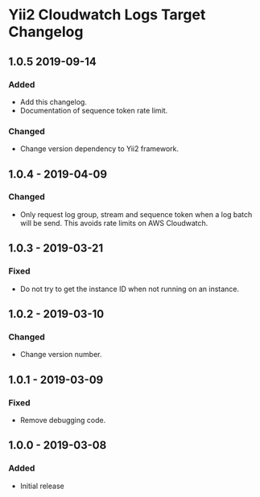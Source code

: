 # Yii2 Cloudwatch Logs Target Changelog

## 1.0.5 2019-09-14
### Added
- Add this changelog.
- Documentation of sequence token rate limit.
### Changed
- Change version dependency to Yii2 framework.
 
## 1.0.4 - 2019-04-09
### Changed
- Only request log group, stream and sequence token when a log batch will be send. This avoids rate limits on AWS Cloudwatch.

## 1.0.3 - 2019-03-21
### Fixed
- Do not try to get the instance ID when not running on an instance. 

## 1.0.2 - 2019-03-10
### Changed
- Change version number.

## 1.0.1 - 2019-03-09
### Fixed
- Remove debugging code.

## 1.0.0 - 2019-03-08
### Added
- Initial release
